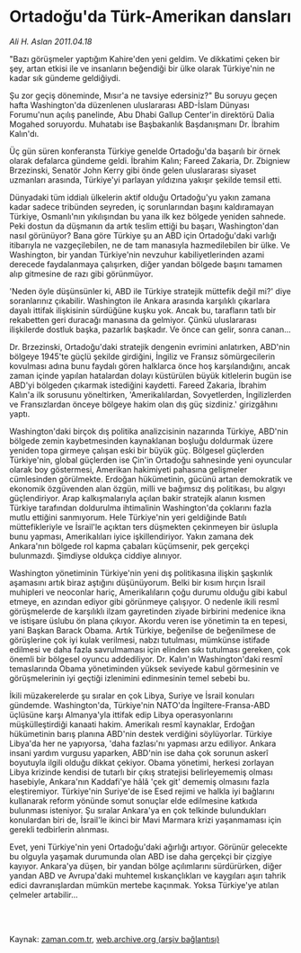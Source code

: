 # Ortadoğu'da Türk-Amerikan dansları

*Ali H. Aslan 2011.04.18*

<td class="columnist-detail">
<p>"Bazı görüşmeler yaptığım Kahire'den yeni geldim. Ve dikkatimi çeken bir şey, artan etkisi ile ve insanların beğendiği bir ülke olarak Türkiye'nin ne kadar sık gündeme geldiğiydi.</p>
<p>
<div id="haberMetinDiv">
<p>Şu zor geçiş döneminde, Mısır'a ne tavsiye edersiniz?" Bu soruyu geçen hafta Washington'da düzenlenen uluslararası ABD-İslam Dünyası Forumu'nun açılış panelinde, Abu Dhabi Gallup Center'in direktörü Dalia Mogahed soruyordu. Muhatabı ise Başbakanlık Başdanışmanı Dr. İbrahim Kalın'dı.
<p>Üç gün süren konferansta Türkiye genelde Ortadoğu'da başarılı bir örnek olarak defalarca gündeme geldi. İbrahim Kalın; Fareed Zakaria, Dr. Zbigniew Brzezinski, Senatör John Kerry gibi önde gelen uluslararası siyaset uzmanları arasında, Türkiye'yi parlayan yıldızına yakışır şekilde temsil etti.
<p>Dünyadaki tüm iddialı ülkelerin aktif olduğu Ortadoğu'yu yakın zamana kadar sadece tribünden seyreden, iç sorunlarından başını kaldıramayan Türkiye, Osmanlı'nın yıkılışından bu yana ilk kez bölgede yeniden sahnede. Peki dostun da düşmanın da artık teslim ettiği bu başarı, Washington'dan nasıl görünüyor? Bana göre Türkiye şu an ABD için Ortadoğu'daki varlığı itibarıyla ne vazgeçilebilen, ne de tam manasıyla hazmedilebilen bir ülke. Ve Washington, bir yandan Türkiye'nin nevzuhur kabiliyetlerinden azami derecede faydalanmaya çalışırken, diğer yandan bölgede başını tamamen alıp gitmesine de razı gibi görünmüyor.
<p>'Neden öyle düşünsünler ki, ABD ile Türkiye stratejik müttefik değil mi?' diye soranlarınız çıkabilir. Washington ile Ankara arasında karşılıklı çıkarlara dayalı ittifak ilişkisinin sürdüğüne kuşku yok. Ancak bu, tarafların tatlı bir rekabetten geri duracağı manasına da gelmiyor. Çünkü uluslararası ilişkilerde dostluk başka, pazarlık başkadır. Ve önce can gelir, sonra canan...
<p>Dr. Brzezinski, Ortadoğu'daki stratejik dengenin evrimini anlatırken, ABD'nin bölgeye 1945'te güçlü şekilde girdiğini, İngiliz ve Fransız sömürgecilerin kovulması adına bunu faydalı gören halklarca önce hoş karşılandığını, ancak zaman içinde yapılan hatalardan dolayı küstürülen büyük kitlelerin bugün ise ABD'yi bölgeden çıkarmak istediğini kaydetti. Fareed Zakaria, İbrahim Kalın'a ilk sorusunu yöneltirken, 'Amerikalılardan, Sovyetlerden, İngilizlerden ve Fransızlardan önceye bölgeye hakim olan dış güç sizdiniz.' girizgâhını yaptı.
<p>Washington'daki birçok dış politika analizcisinin nazarında Türkiye, ABD'nin bölgede zemin kaybetmesinden kaynaklanan boşluğu doldurmak üzere yeniden topa girmeye çalışan eski bir büyük güç. Bölgesel güçlerden Türkiye'nin, global güçlerden ise Çin'in Ortadoğu sahnesinde yeni oyuncular olarak boy göstermesi, Amerikan hakimiyeti pahasına gelişmeler cümlesinden görülmekte. Erdoğan hükümetinin, gücünü artan demokratik ve ekonomik özgüvenden alan özgün, milli ve bağımsız dış politikası, bu algıyı güçlendiriyor. Arap kalkışmalarıyla açılan bakir stratejik alanın kısmen Türkiye tarafından doldurulma ihtimalinin Washington'da çoklarını fazla mutlu ettiğini sanmıyorum. Hele Türkiye'nin yeri geldiğinde Batılı müttefikleriyle ve İsrail'le açıktan ters düşmekten çekinmeyen bir üslupla bunu yapması, Amerikalıları iyice işkillendiriyor. Yakın zamana dek Ankara'nın bölgede rol kapma çabaları küçümsenir, pek gerçekçi bulunmazdı. Şimdiyse oldukça ciddiye alınıyor.
<p>Washington yönetiminin Türkiye'nin yeni dış politikasına ilişkin şaşkınlık aşamasını artık biraz aştığını düşünüyorum. Belki bir kısım hırçın İsrail muhipleri ve neoconlar hariç, Amerikalıların çoğu durumu olduğu gibi kabul etmeye, en azından ediyor gibi görünmeye çalışıyor. O nedenle ikili resmî görüşmelerde de karşılıklı ilzam gayretinden ziyade birbirini medenice ikna ve istişare üslubu ön plana çıkıyor. Akordu veren ise yönetimin ta en tepesi, yani Başkan Barack Obama. Artık Türkiye, beğenilse de beğenilmese de görüşlerine çok iyi kulak verilmesi, nabzı tutulması, mümkünse istifade edilmesi ve daha fazla savrulmaması için elinden sıkı tutulması gereken, çok önemli bir bölgesel oyuncu addediliyor. Dr. Kalın'ın Washington'daki resmî temaslarında Obama yönetiminden yüksek seviyede kabul görmesinin ve görüşmelerinin iyi geçtiği izlenimini edinmesinin temel sebebi bu.
<p>İkili müzakerelerde şu sıralar en çok Libya, Suriye ve İsrail konuları gündemde. Washington'da, Türkiye'nin NATO'da İngiltere-Fransa-ABD üçlüsüne karşı Almanya'yla ittifak edip Libya operasyonlarını müşkülleştirdiği kanaati hakim. Amerikalı resmî kaynaklar, Erdoğan hükümetinin barış planına ABD'nin destek verdiğini söylüyorlar. Türkiye Libya'da her ne yapıyorsa, 'daha fazlası'nı yapması arzu ediliyor. Ankara insani yardım vurgusu yaparken, ABD'nin ise daha çok sorunun askerî boyutuyla ilgili olduğu dikkat çekiyor. Obama yönetimi, herkesi zorlayan Libya krizinde kendisi de tutarlı bir çıkış stratejisi belirleyememiş olması hasebiyle, Ankara'nın Kaddafi'ye hâlâ 'çek git' dememiş olmasını fazla eleştiremiyor. Türkiye'nin Suriye'de ise Esed rejimi ve halkla iyi bağlarını kullanarak reform yönünde somut sonuçlar elde edilmesine katkıda bulunması isteniyor. Şu sıralar Ankara'ya en çok telkinde bulundukları konulardan biri de, İsrail'le ikinci bir Mavi Marmara krizi yaşanmaması için gerekli tedbirlerin alınması.
<p>Evet, yeni Türkiye'nin yeni Ortadoğu'daki ağırlığı artıyor. Görünür gelecekte bu olguyla yaşamak durumunda olan ABD ise daha gerçekçi bir çizgiye kayıyor. Ankara'ya düşen, bir yandan bölge açılımlarını sürdürürken, diğer yandan ABD ve Avrupa'daki muhtemel kıskançlıkları ve kaygıları aşırı tahrik edici davranışlardan mümkün mertebe kaçınmak. Yoksa Türkiye'ye atılan çelmeler artabilir...
<p></p></p></p></p></p></p></p></p></p></p></div>
</p>


<p><br>
		 </br></p></td>

Kaynak: [zaman.com.tr](http://zaman.com.tr/yazar.do?yazino=1122862), [web.archive.org (arşiv bağlantısı)](http://web.archive.org/web/20110728143856/http://www.zaman.com.tr:80/yazar.do?yazino=1122862)
